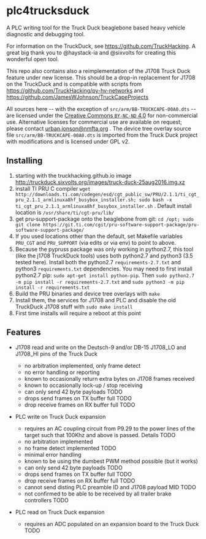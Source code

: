 # plc4trucksduck

A PLC writing tool for the Truck Duck beaglebone based heavy vehicle diagnostic and debugging tool.

For information on the TruckDuck, see https://github.com/TruckHacking. A great big thank you to @haystack-ia and @sixvolts for creating this wonderful open tool.

This repo also contains also a reimplementation of the J1708 Truck Duck feature under new license. This should be a drop-in replacement for J1708 on the TruckDuck and is compatible with scripts from https://github.com/TruckHacking/py-hv-networks and https://github.com/JamesWJohnson/TruckCapeProjects

All sources here -- with the exception of `src/arm/BB-TRUCKCAPE-00A0.dts` -- are licensed under the [Creative Commons `BY-NC-ND` 4.0](https://creativecommons.org/licenses/by-nc-nd/4.0/) for non-commercial use. Alternative licenses for commercial use are available on request; please contact urban.jonson@nmfta.org . The device tree overlay source file `src/arm/BB-TRUCKCAPE-00A0.dts` is imported from the Truck Duck project with modifications and is licensed under GPL v2.

## Installing

1. starting with the truckhacking.github.io image http://truckduck.sixvolts.org/images/truck-duck-25aug2016.img.xz
2. install TI PRU C compiler `wget http://downloads.ti.com/codegen/esd/cgt_public_sw/PRU/2.1.1/ti_cgt_pru_2.1.1_armlinuxa8hf_busybox_installer.sh; sudo bash -x ti_cgt_pru_2.1.1_armlinuxa8hf_busybox_installer.sh` . Default install location is `/usr/share/ti/cgt-pru/lib/`
3. get pru-support-package onto the beaglebone from git: `cd /opt; sudo git clone https://git.ti.com/cgit/pru-software-support-package/pru-software-support-package/`
4. If you used locations other than the default, set Makefile variables `PRU_CGT` and `PRU_SUPPORT` (via edits or via env) to point to above.
4. Because the pypruss package was only working in python2.7, this tool (like the j1708 TruckDuck tools) uses both python2.7 and python3 (3.5 tested here). Install both the python2.7 `requirements-2.7.txt` and python3 `requirements.txt` dependencies. You may need to first install python2.7 pip: `sudo apt-get install python-pip`. Then `sudo python2.7 -m pip install -r requirements-2.7.txt` and `sudo python3 -m pip install -r requirements.txt`
5. Build the PRU binaries and device tree overlays with `make`
6. Install them, the services for J1708 and PLC and disable the old TruckDuck J1708 stuff with `sudo make install`
7. First time installs will require a reboot at this point

## Features

* J1708 read and write on the Deutsch-9 and/or DB-15 J1708_LO and J1708_HI pins of the Truck Duck
  * no arbitration implemented, only frame detect
  * no error handling or reporting
  * known to occasionally return extra bytes on J1708 frames received
  * known to occasionally lock-up / stop receiving
  * can only send 42 byte payloads TODO
  * drops send frames on TX buffer full TODO
  * drop receive frames on RX buffer full TODO

* PLC write on Truck Duck expansion
  * requires an AC coupling circuit from P9.29 to the power lines of the target such that 100Khz and above is passed. Details TODO
  * no arbitration implemented
  * no frame detect implemented TODO
  * minimal error handling
  * known to be using the dumbest PWM method possible (but it works)
  * can only send 42 byte payloads TODO
  * drops send frames on TX buffer full TODO
  * drop receive frames on RX buffer full TODO
  * cannot send disting PLC preamble ID and J1708 payload MID TODO
  * not confirmed to be able to be received by all trailer brake controllers TODO

* PLC read on Truck Duck expansion
  * requires an ADC populated on an expansion board to the Truck Duck TODO
